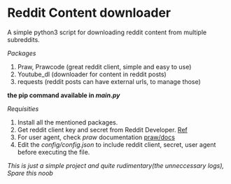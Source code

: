 # Reddit Content downloader
A simple python3 script for downloading reddit content from multiple subreddits.

*Packages*

1. Praw, Prawcode (great reddit client, simple and easy to use)
2. Youtube_dl (downloader for content in reddit posts)
3. requests (reddit posts can have external urls, to manage those)

**the pip command available in *main.py***

*Requisities*
1. Install all the mentioned packages.
2. Get reddit client key and secret from Reddit Developer. [Ref](https://www.reddit.com/prefs/apps/)
3. For user agent, check *praw* documentation [praw/docs](https://praw.readthedocs.io/en/stable/getting_started/authentication.html)
4. Edit the *config/config.json* to include reddit client, secret, user agent before executing the file.

*This is just a simple project and quite rudimentary(the unneccessary logs), Spare this noob*
